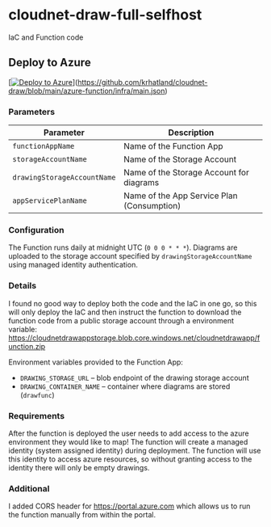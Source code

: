 # cloudnet-draw-full-selfhost
IaC and Function code

## Deploy to Azure


[[![Deploy to Azure](https://aka.ms/deploytoazurebutton)](https://portal.azure.com/#create/Microsoft.Template/uri/https%3A%2F%2Fraw.githubusercontent.com%2Fkrhatland%2Fcloudnet-draw%2Fmain%2Fazure-function%2Fmain.json)](https://github.com/krhatland/cloudnet-draw/blob/main/azure-function/infra/main.json)


### Parameters

| Parameter            | Description                                  |
|-----------------------|----------------------------------------------|
| `functionAppName`    | Name of the Function App                     |
| `storageAccountName` | Name of the Storage Account                  |
| `drawingStorageAccountName` | Name of the Storage Account for diagrams |
| `appServicePlanName` | Name of the App Service Plan (Consumption)   |

### Configuration

The Function runs daily at midnight UTC (`0 0 0 * * *`). Diagrams are uploaded
to the storage account specified by `drawingStorageAccountName` using managed
identity authentication.

### Details
I found no good way to deploy both the code and the IaC in one go, so this will only deploy the IaC and then instruct the function to download the function code from a public storage account through a environment variable:
https://cloudnetdrawappstorage.blob.core.windows.net/cloudnetdrawapp/function.zip 

Environment variables provided to the Function App:

- `DRAWING_STORAGE_URL` – blob endpoint of the drawing storage account
- `DRAWING_CONTAINER_NAME` – container where diagrams are stored (`drawfunc`)

### Requirements
After the function is deployed the user needs to add access to the azure environment they would like to map! The function will create a managed identity (system assigned identity) during deployment.
The function will use this identity to access azure resources, so without granting access to the identity there will only be empty drawings.

### Additional
I added CORS header for https://portal.azure.com which allows us to run the function manually from within the portal.
